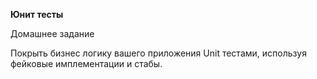 **Юнит тесты**

Домашнее задание

Покрыть бизнес логику вашего приложения Unit тестами, используя фейковые имплементации и стабы.
